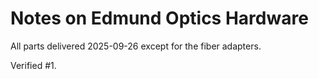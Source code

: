 # Notes on Edmund Optics Hardware

All parts delivered 2025-09-26 except for the fiber adapters.

Verified #1.

